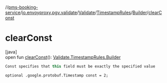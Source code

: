 //[pms-booking-service](../../../../../index.md)/[io.envoyproxy.pgv.validate](../../../index.md)/[Validate](../../index.md)/[TimestampRules](../index.md)/[Builder](index.md)/[clearConst](clear-const.md)

# clearConst

[java]\
open fun [clearConst](clear-const.md)(): [Validate.TimestampRules.Builder](index.md)

```kotlin
Const specifies that this field must be exactly the specified value

```
`optional .google.protobuf.Timestamp const = 2;`